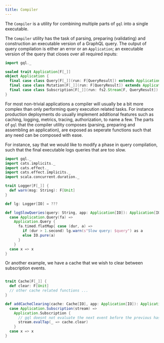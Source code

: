 ```yaml
---
title: Compiler
---
```

The `Compiler` is a utility for combining multiple parts of `gql` into a single executable.

The `Compiler` utility has the task of parsing, preparing (validating) and construction an executable version of a GraphQL query.
The output of query compilation is either an error or an `Application`; an executable version of the query that closes over all required inputs:
```scala mdoc
import gql._

sealed trait Application[F[_]]
object Application {
  final case class Query[F[_]](run: F[QueryResult]) extends Application[F]
  final case class Mutation[F[_]](run: F[QueryResult]) extends Application[F]
  final case class Subscription[F[_]](run: fs2.Stream[F, QueryResult]) extends Application[F]
}
```

For most non-trivial applications a compiler will usually be a bit more complex than only performing query execution related tasks.
For instance production deployments do usually implement additional features such as caching, logging, metrics, tracing, authorization, to name a few.
The parts of `gql` that the compiler utility composes (parsing, preparing and assembling an application), are exposed as seperate functions such that any need can be composed with ease.

For instance, say that we would like to modify a phase in query compilation, such that the final executable logs queries that are too slow.
```scala mdoc
import gql._
import cats.implicits._
import cats.effect._
import cats.effect.implicits._
import scala.concurrent.duration._

trait Logger[F[_]] {
  def warn(msg: String): F[Unit]
}

def lg: Logger[IO] = ???

def logSlowQueries(query: String, app: Application[IO]): Application[IO] = app match {
  case Application.Query(fa) => 
    Application.Query {
      fa.timed.flatMap{ case (dur, a) =>
        if (dur > 1.second) lg.warn(s"Slow query: $query") as a
        else IO.pure(a)
      }
    }
  case x => x
}
```

Or another example, we have a cache that we wish to clear between subscription events.
```scala mdoc

trait Cache[F[_]] {
  def clear: F[Unit]
  // other cache related functions ...
}

def addCacheClearing(cache: Cache[IO], app: Application[IO]): Application[IO] = app match {
  case Application.Subscription(stream) => 
    Application.Subscription {
      // gql doesnt not evaluate the next event before the previous has been consumed
      stream.evalTap(_ => cache.clear)
    }
  case x => x
}
```